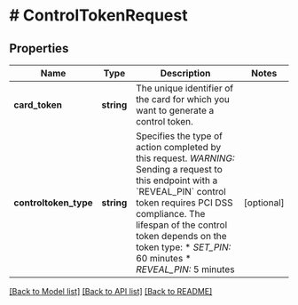 # # ControlTokenRequest

## Properties

Name | Type | Description | Notes
------------ | ------------- | ------------- | -------------
**card_token** | **string** | The unique identifier of the card for which you want to generate a control token. |
**controltoken_type** | **string** | Specifies the type of action completed by this request.  *WARNING:* Sending a request to this endpoint with a &#x60;REVEAL_PIN&#x60; control token requires PCI DSS compliance.  The lifespan of the control token depends on the token type:  * *SET_PIN:* 60 minutes * *REVEAL_PIN:* 5 minutes | [optional]

[[Back to Model list]](../../README.md#models) [[Back to API list]](../../README.md#endpoints) [[Back to README]](../../README.md)
